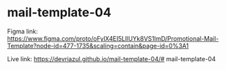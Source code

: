 # mail-template-04

Figma link: https://www.figma.com/proto/oFylX4EI5LIlUYk8VS1lmD/Promotional-Mail-Template?node-id=477-1735&scaling=contain&page-id=0%3A1

Live link: https://devriazul.github.io/mail-template-04/# mail-template-04
